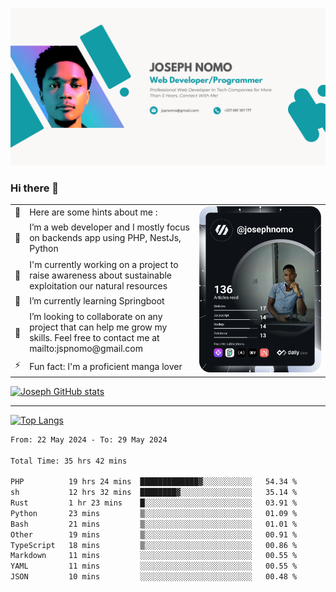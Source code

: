 ![Banner of my profile!](/Joseph_NOMO_NEW.png "Banner")

### Hi there 👋

<!--- | --  | 👋  | Here are some hints about me :                                                                                                 | <td rowspan=6><img src="/devcard.svg" width="400" alt="Joseph NOMO's Dev Card"/></td> |
| --- | --- | ------------------------------------------------------------------------------------------------------------------------------ | ------------------------------------------------------------------------------------- |
| --  | 🔭  | I’m a web developer and I mostly focus on backends app using PHP, NestJs, Python                                               |
| --  | 🦁  | I'm currently working on a project to raise awareness about sustainable exploitation our natural resources                     |
| --  | 🌱  | I’m currently learning Springboot                                                                                              |
| --  | 👯  | I’m looking to collaborate on any project that can help me grow my skills. Feel free to contact me at mailto:jspnomo@gmail.com |
| --  | ⚡  | Fun fact: I'm a proficient manga lover                                                                                         |
--->

<table>
    <tr>
        <td width="1%">👋</td>
        <td width="55%">Here are some hints about me :</td>
        <td rowspan=6 width="44%"><img src="/devcard.svg" width="400" alt="Joseph NOMO's Dev Card"/></td>
    </tr>
    <tr>
        <td>🔭</td>
        <td>I’m a web developer and I mostly focus on backends app using PHP, NestJs, Python</td>
    </tr>
    <tr>
        <td>🦁</td>
        <td>I'm currently working on a project to raise awareness about sustainable exploitation our natural resources</td>
    </tr>
    <tr>
        <td>🌱</td>
        <td>I’m currently learning Springboot</td>
    </tr>
    <tr>
        <td>👯</td>
        <td>I’m looking to collaborate on any project that can help me grow my skills. Feel free to contact me at mailto:jspnomo@gmail.com</td>
    </tr>
    <tr>
        <td>⚡</td>
        <td>Fun fact: I'm a proficient manga lover</td>
    </tr>

</table>

[![Joseph GitHub stats](https://github-readme-stats-seven-sigma-53.vercel.app/api?username=Jspascal)](https://github.com/Jspascal/github-readme-stats)

---

[![Top Langs](https://github-readme-stats-seven-sigma-53.vercel.app/api/top-langs/?username=Jspascal&layout=compact)](https://github.com/Jspascal/github-readme-stats)

<!--START_SECTION:waka-->

```txt
From: 22 May 2024 - To: 29 May 2024

Total Time: 35 hrs 42 mins

PHP          19 hrs 24 mins  █████████████▓░░░░░░░░░░░   54.34 %
sh           12 hrs 32 mins  ████████▓░░░░░░░░░░░░░░░░   35.14 %
Rust         1 hr 23 mins    █░░░░░░░░░░░░░░░░░░░░░░░░   03.91 %
Python       23 mins         ▒░░░░░░░░░░░░░░░░░░░░░░░░   01.09 %
Bash         21 mins         ▒░░░░░░░░░░░░░░░░░░░░░░░░   01.01 %
Other        19 mins         ▒░░░░░░░░░░░░░░░░░░░░░░░░   00.91 %
TypeScript   18 mins         ▒░░░░░░░░░░░░░░░░░░░░░░░░   00.86 %
Markdown     11 mins         ░░░░░░░░░░░░░░░░░░░░░░░░░   00.55 %
YAML         11 mins         ░░░░░░░░░░░░░░░░░░░░░░░░░   00.55 %
JSON         10 mins         ░░░░░░░░░░░░░░░░░░░░░░░░░   00.48 %
```

<!--END_SECTION:waka-->
